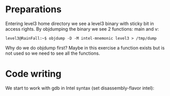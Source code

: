 
# Preparations

Entering level3 home directory we see a level3 binary with sticky bit in access rights.
By objdumping the binary we see 2 functions: main and v:

	level3@RainFall:~$ objdump -D -M intel-mnemonic level3 > /tmp/dump

Why do we do objdump first? Maybe in this exercise a function exists but is not used so we need to see all the functions.

# Code writing

We start to work with gdb in Intel syntax (set disassembly-flavor intel):
